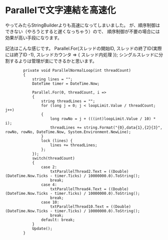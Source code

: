 # Parallelで文字連結を高速化

やってみたらStringBuilderよりも高速になってしまいました。
が、順序制御はできない（やろうとすると遅くなっちゃう）ので、
順序制御が不要の場合には効果が高い手段になります。

記法はこんな感じです。
Parallel.For(スレッドの開始ID, スレッドの終了ID(実際には終了ID -1), スレッドカウンタ => { スレッド内処理 });
シングルスレッドに分割するよりは管理が楽にできるかと思います。

```
        private void ParallelNormalLoop(int threadCount)
        {
            string lines = "";
            DateTime timer = DateTime.Now;

            Parallel.For(0, threadCount, i =>
            {
                string threadLines = "";
                for (long j = 0; j < loopLimit.Value / threadCount; j++)
                {
                    long rowNo = j + (((int)loopLimit.Value / 10) * i);
                    threadLines += string.Format("{0},data{1},{2}{3}", rowNo, rowNo, DateTime.Now, System.Environment.NewLine);
                }
                lock (lines) {
                    lines += threadLines;
                };
            });
            switch(threadCount)
            {
                case 2:
                    txtParallelThread2.Text = ((Double)(DateTime.Now.Ticks - timer.Ticks) / 10000000.0).ToString();
                    break;
                case 4:
                    txtParallelThread4.Text = ((Double)(DateTime.Now.Ticks - timer.Ticks) / 10000000.0).ToString();
                    break;
                case 10:
                    txtParallelThread10.Text = ((Double)(DateTime.Now.Ticks - timer.Ticks) / 10000000.0).ToString();
                    break;
                default: break;
            }
            Update();
        }
```
